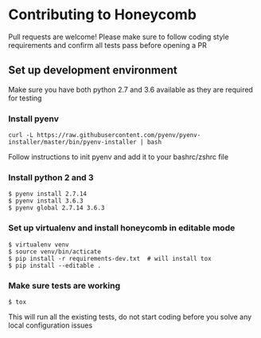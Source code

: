 # Contributing to Honeycomb

Pull requests are welcome! Please make sure to follow coding style requirements
and confirm all tests pass before opening a PR

## Set up development environment

Make sure you have both python 2.7 and 3.6 available as they are required for testing

### Install pyenv
    curl -L https://raw.githubusercontent.com/pyenv/pyenv-installer/master/bin/pyenv-installer | bash
Follow instructions to init pyenv and add it to your bashrc/zshrc file

### Install python 2 and 3
    $ pyenv install 2.7.14
    $ pyenv install 3.6.3
    $ pyenv global 2.7.14 3.6.3


### Set up virtualenv and install honeycomb in editable mode
    $ virtualenv venv
    $ source venv/bin/acticate
    $ pip install -r requirements-dev.txt  # will install tox
    $ pip install --editable .


### Make sure tests are working
    $ tox

This will run all the existing tests, do not start coding before you solve any local configuration issues
